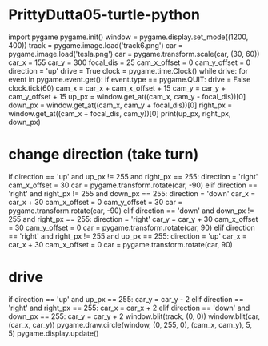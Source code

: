 # PrittyDutta05-turtle-python
import pygame
pygame.init()
window = pygame.display.set_mode((1200, 400))
track = pygame.image.load('track6.png')
car = pygame.image.load('tesla.png')
car = pygame.transform.scale(car, (30, 60))
car_x = 155
car_y = 300
focal_dis = 25
cam_x_offset = 0
cam_y_offset = 0
direction = 'up'
drive = True
clock = pygame.time.Clock()
while drive:
for event in pygame.event.get():
if event.type == pygame.QUIT:
drive = False
clock.tick(60)
cam_x = car_x + cam_x_offset + 15
cam_y = car_y + cam_y_offset + 15
up_px = window.get_at((cam_x, cam_y - focal_dis))[0]
down_px = window.get_at((cam_x, cam_y + focal_dis))[0]
right_px = window.get_at((cam_x + focal_dis, cam_y))[0]
print(up_px, right_px, down_px)

# change direction (take turn)
if direction == 'up' and up_px != 255 and right_px == 255:
direction = 'right'
cam_x_offset = 30
car = pygame.transform.rotate(car, -90)
elif direction == 'right' and right_px != 255 and down_px == 255:
direction = 'down'
car_x = car_x + 30
cam_x_offset = 0
cam_y_offset = 30
car = pygame.transform.rotate(car, -90)
elif direction == 'down' and down_px != 255 and right_px == 255:
direction = 'right'
car_y = car_y + 30
cam_x_offset = 30
cam_y_offset = 0
car = pygame.transform.rotate(car, 90)
elif direction == 'right' and right_px != 255 and up_px == 255:
direction = 'up'
car_x = car_x + 30
cam_x_offset = 0
car = pygame.transform.rotate(car, 90)
# drive
if direction == 'up' and up_px == 255:
car_y = car_y - 2
elif direction == 'right' and right_px == 255:
car_x = car_x + 2
elif direction == 'down' and down_px == 255:
car_y = car_y + 2
window.blit(track, (0, 0))
window.blit(car, (car_x, car_y))
pygame.draw.circle(window, (0, 255, 0), (cam_x, cam_y), 5, 5)
pygame.display.update()
